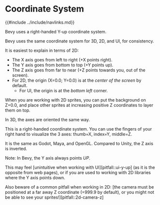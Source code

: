 # Coordinate System

{{#include ../include/navlinks.md}}

Bevy uses a right-handed Y-up coordinate system.

Bevy uses the same coordinate system for 3D, 2D, and UI, for consistency.

It is easiest to explain in terms of 2D:
 - The X axis goes from left to right (+X points right).
 - The Y axis goes from bottom to top (+Y points up).
 - The Z axis goes from far to near (+Z points towards you, out of the screen).
 - For 2D, the origin (X=0.0; Y=0.0) is at the *center of the screen* by default.
   - For UI, the origin is at the *bottom left* corner.

When you are working with 2D sprites, you can put the background on Z=0.0, and
place other sprites at increasing positive Z coordinates to layer them on top.

In 3D, the axes are oriented the same way.

This is a right-handed coordinate system. You can use the fingers of your right
hand to visualize the 3 axes: thumb=X, index=Y, middle=Z.

It is the same as Godot, Maya, and OpenGL. Compared to Unity, the Z axis
is inverted.

Note: In Bevy, the Y axis always points *UP*.

This may feel [unintuitive when working with UI][pitfall::ui-y-up]
(as it is the opposite from web pages), or if you are used to working with
2D libraries where the Y axis points down.

Also beware of a common pitfall when working in 2D: [the camera must be
positioned at a far away Z coordinate (=999.9 by default), or you might not
be able to see your sprites!][pitfall::2d-camera-z]

